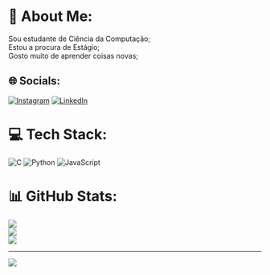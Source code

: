 # 💫 About Me:
Sou estudante de Ciência da Computação;<br>Estou a procura de Estágio;<br>Gosto muito de aprender coisas novas;


## 🌐 Socials:
[![Instagram](https://img.shields.io/badge/Instagram-%23E4405F.svg?logo=Instagram&logoColor=white)](https://instagram.com/@_gfpimenta_) [![LinkedIn](https://img.shields.io/badge/LinkedIn-%230077B5.svg?logo=linkedin&logoColor=white)](https://linkedin.com/in/www.linkedin.com/in/gabriel-fonseca-pimenta-9392a1307) 

# 💻 Tech Stack:
![C](https://img.shields.io/badge/c-%2300599C.svg?style=for-the-badge&logo=c&logoColor=white) ![Python](https://img.shields.io/badge/python-3670A0?style=for-the-badge&logo=python&logoColor=ffdd54) ![JavaScript](https://img.shields.io/badge/javascript-%23323330.svg?style=for-the-badge&logo=javascript&logoColor=%23F7DF1E)
# 📊 GitHub Stats:
![](https://github-readme-stats.vercel.app/api?username=GabrielPimenta05&theme=dracula&hide_border=false&include_all_commits=false&count_private=false)<br/>
![](https://github-readme-streak-stats.herokuapp.com/?user=GabrielPimenta05&theme=dracula&hide_border=false)<br/>
![](https://github-readme-stats.vercel.app/api/top-langs/?username=GabrielPimenta05&theme=dracula&hide_border=false&include_all_commits=false&count_private=false&layout=compact)

---
[![](https://visitcount.itsvg.in/api?id=GabrielPimenta05&icon=0&color=0)](https://visitcount.itsvg.in)

<!-- Proudly created with GPRM ( https://gprm.itsvg.in ) -->